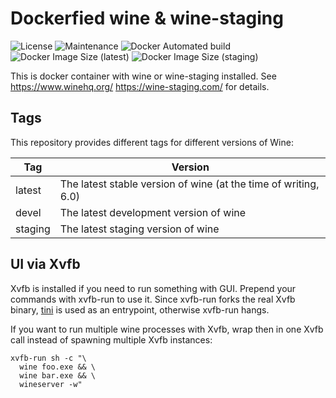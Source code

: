 # Dockerfied wine & wine-staging

![License](https://img.shields.io/github/license/webcomics/wine-docker)
![Maintenance](https://img.shields.io/maintenance/yes/2021)
![Docker Automated build](https://img.shields.io/docker/automated/tobix/wine)
![Docker Image Size (latest)](https://img.shields.io/docker/image-size/tobix/wine/latest)
![Docker Image Size (staging)](https://img.shields.io/docker/image-size/tobix/wine/staging)

This is docker container with wine or wine-staging installed. See
https://www.winehq.org/ https://wine-staging.com/ for details.

## Tags

This repository provides different tags for different versions of Wine:

| Tag | Version |
| --- | --- |
| latest | The latest stable version of wine (at the time of writing, 6.0) |
| devel | The latest development version of wine |
| staging | The latest staging version of wine |

## UI via Xvfb

Xvfb is installed if you need to run something with GUI. Prepend your commands
with xvfb-run to use it. Since xvfb-run forks the real Xvfb binary, [tini] is
used as an entrypoint, otherwise xvfb-run hangs.

If you want to run multiple wine processes with Xvfb, wrap then in one Xvfb
call instead of spawning multiple Xvfb instances:

    xvfb-run sh -c "\
      wine foo.exe && \
      wine bar.exe && \
      wineserver -w"

[tini]: https://github.com/krallin/tini
